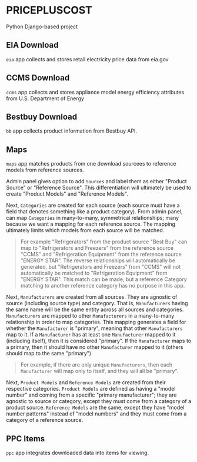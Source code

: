 # PRICEPLUSCOST

Python Django-based project

## EIA Download

`eia` app collects and stores retail electricity price data from eia.gov

## CCMS Download

`ccms` app collects and stores appliance model energy efficiency attributes from U.S. Department of Energy

## Bestbuy Download

`bb` app collects product information from Bestbuy API.

## Maps

`maps` app matches products from one download sourcees to reference models from reference sources.

Admin panel gives option to add `Sources` and label them as either "Product Source" or "Reference Source". This differentiation will ultimately be used to create "Product Models" and "Reference Models".

Next, `Categories` are created for each source (each source must have a field that denotes something like a product category). From admin panel, can map `Categories` in many-to-many, symmetrical relationships; many because we want a mapping for each reference source. The mapping ultimately limits which models from each source will be matched.

> For example "Refrigerators" from the product source "Best Buy" can map to "Refrigerators and Freezers" from the reference source "CCMS" and "Refrigeration Equipment" from the reference source "ENERGY STAR". The reverse relationships will automatically be generated, but "Refrigerators and Freezers" from "CCMS" will not automatically be matched to "Refrigeration Equipment" from "ENERGY STAR". This match can be made, but a reference Category matching to another reference category has no purpose in this app. 

Next, `Manufacturers` are created from all sources. They are agnostic of source (including source type) and category. That is, `Manufacturers` having the same name will be the same entity across all sources and categories. `Manufacturers` are mapped to other `Manufacturers` in a many-to-many relationship in order to map categories. This mapping generates a field for whether the `Manufacturer` is "primary", meaning that other `Manufacturers` map to it. If a `Manufacturer` has at least one `Manufacturer` mapped to it (including itself), then it is considered "primary". If the `Manufacturer` maps to a primary, then it should have no other `Manufacturer` mapped to it (others should map to the same "primary")

> For example, if there are only unique `Manufacturers`, then each `Manufacturer` will map only to itself, and they will all be "primary".

Next, `Product Models` and `Reference Models` are created from their respective categories. `Product Models` are defined as having a "model number" and coming from a specific "primary manufacturer"; they are agnostic to source or category, except they must come from a category of a product source. `Reference Models` are the same, except they have "model number patterns" instead of "model numbers" and they must come from a category of a reference source.

## PPC Items

`ppc` app integrates downloaded data into items for viewing.